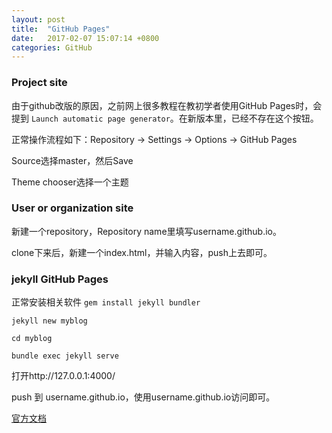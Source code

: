 ```yaml
---
layout: post
title:  "GitHub Pages"
date:   2017-02-07 15:07:14 +0800
categories: GitHub
---
```

### Project site

由于github改版的原因，之前网上很多教程在教初学者使用GitHub Pages时，会提到 `Launch automatic page generator`。在新版本里，已经不存在这个按钮。

正常操作流程如下：Repository -> Settings -> Options -> GitHub Pages

Source选择master，然后Save

Theme chooser选择一个主题


### User or organization site

新建一个repository，Repository name里填写username.github.io。

clone下来后，新建一个index.html，并输入内容，push上去即可。


### jekyll GitHub Pages
正常安装相关软件
`gem install jekyll bundler`

`jekyll new myblog`

`cd myblog`

`bundle exec jekyll serve`

打开http://127.0.0.1:4000/

push 到 username.github.io，使用username.github.io访问即可。

[官方文档](https://pages.github.com/)